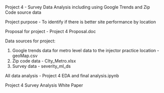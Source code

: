 Project 4 - Survey Data Analysis including using Google Trends and Zip Code source data

Project purpose - To identify if there is better site performance by location 

Proposal for project - Project 4 Proposal.doc 

Data sources for project: 
  1. Google trends data for metro level data to the injector practice location - geoMap.csv 
  2. Zip code data - CIty_Metro.xlsx
  3. Survey data - severity_ml_ds

All data analysis - Project 4 EDA and final analysis.ipynb

Project 4 Survey Analysis White Paper


